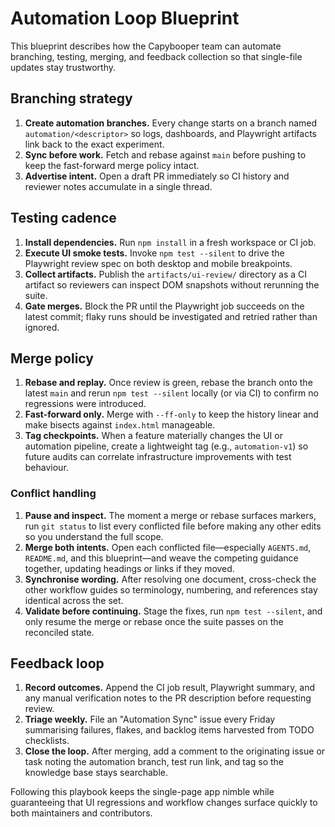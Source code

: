 # Automation Loop Blueprint

This blueprint describes how the Capybooper team can automate branching, testing,
merging, and feedback collection so that single-file updates stay trustworthy.

## Branching strategy

1. **Create automation branches.** Every change starts on a branch named
   `automation/<descriptor>` so logs, dashboards, and Playwright artifacts link
   back to the exact experiment.
2. **Sync before work.** Fetch and rebase against `main` before pushing to keep
   the fast-forward merge policy intact.
3. **Advertise intent.** Open a draft PR immediately so CI history and reviewer
   notes accumulate in a single thread.

## Testing cadence

1. **Install dependencies.** Run `npm install` in a fresh workspace or CI job.
2. **Execute UI smoke tests.** Invoke `npm test --silent` to drive the
   Playwright review spec on both desktop and mobile breakpoints.
3. **Collect artifacts.** Publish the `artifacts/ui-review/` directory as a CI
   artifact so reviewers can inspect DOM snapshots without rerunning the suite.
4. **Gate merges.** Block the PR until the Playwright job succeeds on the latest
   commit; flaky runs should be investigated and retried rather than ignored.

## Merge policy

1. **Rebase and replay.** Once review is green, rebase the branch onto the
   latest `main` and rerun `npm test --silent` locally (or via CI) to confirm no
   regressions were introduced.
2. **Fast-forward only.** Merge with `--ff-only` to keep the history linear and
   make bisects against `index.html` manageable.
3. **Tag checkpoints.** When a feature materially changes the UI or automation
   pipeline, create a lightweight tag (e.g., `automation-v1`) so future audits
   can correlate infrastructure improvements with test behaviour.

### Conflict handling

1. **Pause and inspect.** The moment a merge or rebase surfaces markers, run `git status` to list every conflicted file before
   making any other edits so you understand the full scope.
2. **Merge both intents.** Open each conflicted file—especially `AGENTS.md`, `README.md`, and this blueprint—and weave the
   competing guidance together, updating headings or links if they moved.
3. **Synchronise wording.** After resolving one document, cross-check the other workflow guides so terminology, numbering, and
   references stay identical across the set.
4. **Validate before continuing.** Stage the fixes, run `npm test --silent`, and only resume the merge or rebase once the suite
   passes on the reconciled state.

## Feedback loop

1. **Record outcomes.** Append the CI job result, Playwright summary, and any
   manual verification notes to the PR description before requesting review.
2. **Triage weekly.** File an "Automation Sync" issue every Friday summarising
   failures, flakes, and backlog items harvested from TODO checklists.
3. **Close the loop.** After merging, add a comment to the originating issue or
   task noting the automation branch, test run link, and tag so the knowledge
   base stays searchable.

Following this playbook keeps the single-page app nimble while guaranteeing that
UI regressions and workflow changes surface quickly to both maintainers and
contributors.
